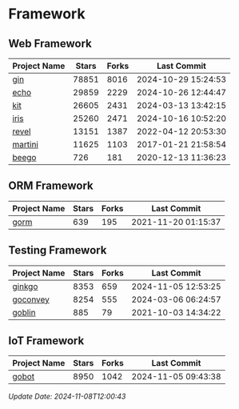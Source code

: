 # Framework

## Web Framework
| Project Name | Stars | Forks | Last Commit |
| ------------ | ----- | ----- | ----------- |
| [gin](https://github.com/gin-gonic/gin) | 78851 | 8016 | 2024-10-29 15:24:53 |
| [echo](https://github.com/labstack/echo) | 29859 | 2229 | 2024-10-26 12:44:47 |
| [kit](https://github.com/go-kit/kit) | 26605 | 2431 | 2024-03-13 13:42:15 |
| [iris](https://github.com/kataras/iris) | 25260 | 2471 | 2024-10-16 10:52:20 |
| [revel](https://github.com/revel/revel) | 13151 | 1387 | 2022-04-12 20:53:30 |
| [martini](https://github.com/go-martini/martini) | 11625 | 1103 | 2017-01-21 21:58:54 |
| [beego](https://github.com/astaxie/beego) | 726 | 181 | 2020-12-13 11:36:23 |

## ORM Framework
| Project Name | Stars | Forks | Last Commit |
| ------------ | ----- | ----- | ----------- |
| [gorm](https://github.com/jinzhu/gorm) | 639 | 195 | 2021-11-20 01:15:37 |

## Testing Framework
| Project Name | Stars | Forks | Last Commit |
| ------------ | ----- | ----- | ----------- |
| [ginkgo](https://github.com/onsi/ginkgo) | 8353 | 659 | 2024-11-05 12:53:25 |
| [goconvey](https://github.com/smartystreets/goconvey) | 8254 | 555 | 2024-03-06 06:24:57 |
| [goblin](https://github.com/franela/goblin) | 885 | 79 | 2021-10-03 14:34:22 |

## IoT Framework
| Project Name | Stars | Forks | Last Commit |
| ------------ | ----- | ----- | ----------- |
| [gobot](https://github.com/hybridgroup/gobot) | 8950 | 1042 | 2024-11-05 09:43:38 |

*Update Date: 2024-11-08T12:00:43*